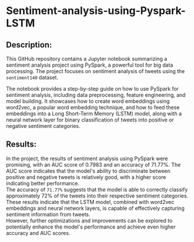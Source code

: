 # Sentiment-analysis-using-Pyspark-LSTM

## Description:
This GitHub repository contains a Jupyter notebook summarizing a sentiment analysis project using PySpark, a powerful tool for big data processing. The project focuses on sentiment analysis of tweets using the `sentiment140` dataset.<br>

The notebook provides a step-by-step guide on how to use PySpark for sentiment analysis, including data preprocessing, feature engineering, and model building. It showcases how to create word embeddings using word2vec, a popular word embedding technique, and how to feed these embeddings into a Long Short-Term Memory (LSTM) model, along with a neural network layer for binary classification of tweets into positive or negative sentiment categories.<br>
## Results:
In the project, the results of sentiment analysis using PySpark were promising, with an AUC score of 0.7983 and an accuracy of 71.77%. The AUC score indicates that the model's ability to discriminate between positive and negative tweets is relatively good, with a higher score indicating better performance.<br> 
The accuracy of `71.77%` suggests that the model is able to correctly classify approximately 72% of the tweets into their respective sentiment categories. These results indicate that the LSTM model, combined with word2vec embeddings and neural network layers, is capable of effectively capturing sentiment information from tweets.<br>
However, further optimizations and improvements can be explored to potentially enhance the model's performance and achieve even higher accuracy and AUC scores.
